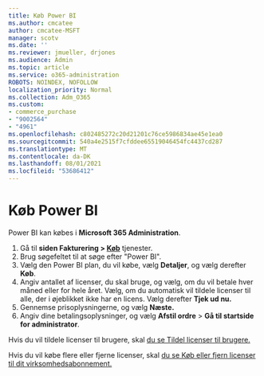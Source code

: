 ```yaml
---
title: Køb Power BI
ms.author: cmcatee
author: cmcatee-MSFT
manager: scotv
ms.date: ''
ms.reviewer: jmueller, drjones
ms.audience: Admin
ms.topic: article
ms.service: o365-administration
ROBOTS: NOINDEX, NOFOLLOW
localization_priority: Normal
ms.collection: Adm_O365
ms.custom:
- commerce_purchase
- "9002564"
- "4961"
ms.openlocfilehash: c802485272c20d21201c76ce5986834ae45e1ea0
ms.sourcegitcommit: 540a4e2515f7cfddee65519046454fc4437cd287
ms.translationtype: MT
ms.contentlocale: da-DK
ms.lasthandoff: 08/01/2021
ms.locfileid: "53686412"
---
```

# <a name="purchase-power-bi"></a>Køb Power BI

Power BI kan købes i **Microsoft 365 Administration**.

1. Gå til **siden Fakturering > [Køb](https://go.microsoft.com/fwlink/p/?linkid=868433)** tjenester.
2. Brug søgefeltet til at søge efter "Power BI".
3. Vælg den Power BI plan, du vil købe, vælg **Detaljer**, og vælg derefter **Køb**.
4. Angiv antallet af licenser, du skal bruge, og vælg, om du vil betale hver måned eller for hele året. Vælg, om du automatisk vil tildele licenser til alle, der i øjeblikket ikke har en licens. Vælg derefter **Tjek ud nu.**
5. Gennemse prisoplysningerne, og vælg **Næste.**
6. Angiv dine betalingsoplysninger, og vælg **Afstil ordre**  >  **Gå til startside for administrator**.

Hvis du vil tildele licenser til brugere, skal [du se Tildel licenser til brugere.](/microsoft-365/admin/manage/assign-licenses-to-users)

Hvis du vil købe flere eller fjerne licenser, skal [du se Køb eller fjern licenser til dit virksomhedsabonnement.](/microsoft-365/commerce/licenses/buy-licenses)